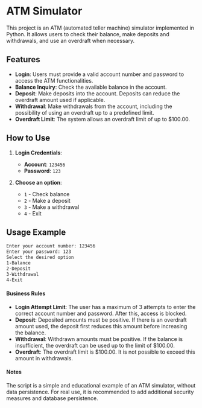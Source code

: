 # ATM Simulator

This project is an ATM (automated teller machine) simulator implemented in Python. It allows users to check their balance, make deposits and withdrawals, and use an overdraft when necessary.

## Features

- **Login**: Users must provide a valid account number and password to access the ATM functionalities.
- **Balance Inquiry**: Check the available balance in the account.
- **Deposit**: Make deposits into the account. Deposits can reduce the overdraft amount used if applicable.
- **Withdrawal**: Make withdrawals from the account, including the possibility of using an overdraft up to a predefined limit.
- **Overdraft Limit**: The system allows an overdraft limit of up to $100.00.

## How to Use

1. **Login Credentials**:

   - **Account**: `123456`
   - **Password**: `123`

2. **Choose an option**:
   - `1` - Check balance
   - `2` - Make a deposit
   - `3` - Make a withdrawal
   - `4` - Exit

## Usage Example

```sh
Enter your account number: 123456
Enter your password: 123
Select the desired option
1-Balance
2-Deposit
3-Withdrawal
4-Exit
```

#### Business Rules

- **Login Attempt Limit**: The user has a maximum of 3 attempts to enter the correct account number and password. After this, access is blocked.
- **Deposit**: Deposited amounts must be positive. If there is an overdraft amount used, the deposit first reduces this amount before increasing the balance.
- **Withdrawal**: Withdrawn amounts must be positive. If the balance is insufficient, the overdraft can be used up to the limit of $100.00.
- **Overdraft**: The overdraft limit is $100.00. It is not possible to exceed this amount in withdrawals.

#### Notes

The script is a simple and educational example of an ATM simulator, without data persistence.
For real use, it is recommended to add additional security measures and database persistence.
